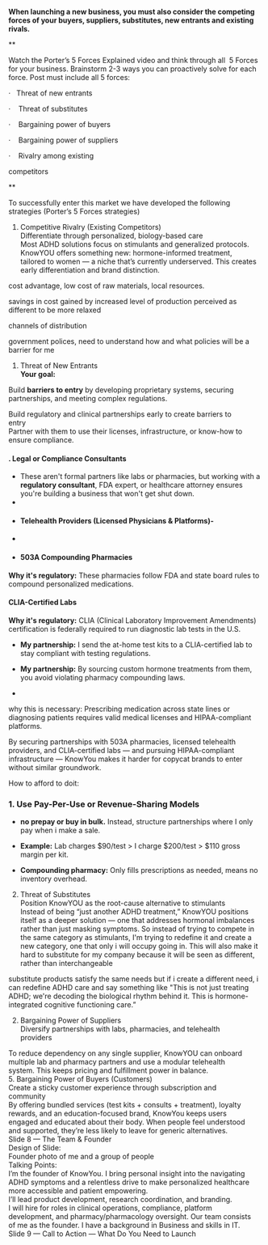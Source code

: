 **When launching a new business, you must also consider the competing forces of your buyers, suppliers, substitutes, new entrants and existing rivals.**

**

Watch the Porter’s 5 Forces Explained video and think through all  5 Forces for your business. Brainstorm 2-3 ways you can proactively solve for each force. Post must include all 5 forces:

·   Threat of new entrants

·    Threat of substitutes

·    Bargaining power of buyers

·    Bargaining power of suppliers

·    Rivalry among existing    

competitors

**

To successfully enter this market we have developed the following  
strategies (Porter’s 5 Forces strategies)  
1. Competitive Rivalry (Existing Competitors)  
Differentiate through personalized, biology-based care  
Most ADHD solutions focus on stimulants and generalized protocols.  
KnowYOU offers something new: hormone-informed treatment,  
tailored to women — a niche that’s currently underserved. This creates  
early differentiation and brand distinction.

cost advantage, low cost of raw materials, local resources.

savings in cost gained by increased level of production
perceived as different to be more relaxed

channels of distribution

government polices, need to understand how and what policies will be a barrier for me

1. Threat of New Entrants  
**Your goal:**  

Build **barriers to entry** by developing proprietary systems, securing partnerships, and meeting complex regulations.

Build regulatory and clinical partnerships early to create barriers to  
entry  
 Partner with them to use their licenses, infrastructure, or know-how to ensure compliance.
#### . **Legal or Compliance Consultants**
- These aren't formal partners like labs or pharmacies, but working with a **regulatory consultant**, FDA expert, or healthcare attorney ensures you're building a business that won't get shut down.
- 
- #### **Telehealth Providers (Licensed Physicians & Platforms)**- 
- 
- #### **503A Compounding Pharmacies**
**Why it's regulatory:** These pharmacies follow FDA and state board rules to compound personalized medications.

#### **CLIA-Certified Labs**
**Why it's regulatory:** CLIA (Clinical Laboratory Improvement Amendments) certification is federally required to run diagnostic lab tests in the U.S.
    
- **My partnership:** I send the at-home test kits to a CLIA-certified lab to stay compliant with testing regulations.
    
- **My partnership:** By sourcing custom hormone treatments from them, you avoid violating pharmacy compounding laws.
-
why this is necessary: Prescribing medication across state lines or diagnosing patients requires valid medical licenses and HIPAA-compliant platforms.

By securing partnerships with 503A pharmacies, licensed telehealth  
providers, and CLIA-certified labs — and pursuing HIPAA-compliant  
infrastructure — KnowYou makes it harder for copycat brands to enter  
without similar groundwork.  

How to afford to doit:
### **1. Use Pay-Per-Use or Revenue-Sharing Models**

- **no prepay or buy in bulk.** Instead, structure partnerships where I only pay when i make a sale.
    
- **Example:** Lab charges $90/test > I charge $200/test > $110 gross margin per kit.
    
- **Compounding pharmacy:** Only fills prescriptions as needed, means no inventory overhead.



2. Threat of Substitutes  
Position KnowYOU as the root-cause alternative to stimulants  
Instead of being “just another ADHD treatment,” KnowYOU positions  
itself as a deeper solution — one that addresses hormonal imbalances  
rather than just masking symptoms. So instead of trying to compete in the same category as stimulants, I'm trying to redefine it and create a new category, one that only i will occupy going in. This will also make it hard to substitute for my company because it will be seen as different, rather than interchangeable 

substitute products satisfy the same needs but if i create a different need, i can redefine ADHD care and say  something like "This is not just treating ADHD; we're decoding the biological rhythm behind it. This is hormone-integrated cognitive functioning care.”


2. Bargaining Power of Suppliers  
Diversify partnerships with labs, pharmacies, and telehealth  
providers

To reduce dependency on any single supplier, KnowYOU can onboard  
multiple lab and pharmacy partners and use a modular telehealth  
system. This keeps pricing and fulfillment power in balance.  
5. Bargaining Power of Buyers (Customers)  
Create a sticky customer experience through subscription and  
community  
By offering bundled services (test kits + consults + treatment), loyalty  
rewards, and an education-focused brand, KnowYou keeps users  
engaged and educated about their body. When people feel understood  
and supported, they’re less likely to leave for generic alternatives.  
Slide 8 — The Team & Founder  
Design of Slide:  
Founder photo of me and a group of people  
Talking Points:  
I’m the founder of KnowYou. I bring personal insight into the navigating  
ADHD symptoms and a relentless drive to make personalized healthcare  
more accessible and patient empowering.  
I’ll lead product development, research coordination, and branding.  
I will hire for roles in clinical operations, compliance, platform  
development, and pharmacy/pharmacology oversight. Our team consists  
of me as the founder. I have a background in Business and skills in IT.  
Slide 9 — Call to Action — What Do You Need to Launch